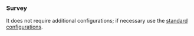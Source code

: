 ### Survey
It does not require additional configurations; if necessary use the [standard configurations](../../base.md#the-following-properties-are-managed-in-the-components).